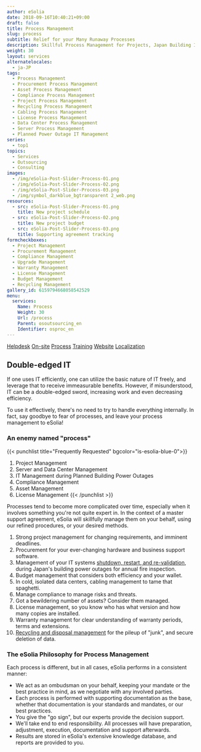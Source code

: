 ```yaml
---
author: eSolia
date: 2018-09-16T10:40:21+09:00
draft: false
title: Process Management
slug: process
subtitle: Relief for your Many Runaway Processes
description: Skillful Process Management for Projects, Japan Building Inspection Power Outages, Procurement, Asset Mgt, Compliance, Upgrade or any other IT or business processes. - from eSolia Inc.
weight: 30
layout: services
alternatelocales:
  - ja-JP
tags:
  - Process Management
  - Procurement Process Management
  - Asset Process Management
  - Compliance Process Management
  - Project Process Management
  - Recycling Process Management
  - Cabling Process Management
  - License Process Management
  - Data Center Process Management
  - Server Process Management
  - Planned Power Outage IT Management
series:
  - top1
topics:
  - Services
  - Outsourcing
  - Consulting
images:
  - /img/eSolia-Post-Slider-Process-01.png
  - /img/eSolia-Post-Slider-Process-02.png
  - /img/eSolia-Post-Slider-Process-03.png
  - /img/symbol_darkblue_bgtransparent 2_web.png
resources:
  - src: eSolia-Post-Slider-Process-01.png
    title: New project schedule
  - src: eSolia-Post-Slider-Process-02.png
    title: New project budget
  - src: eSolia-Post-Slider-Process-03.png
    title: Supporting agreement tracking
formcheckboxes:
  - Project Management
  - Procurement Management
  - Compliance Management
  - Upgrade Management
  - Warranty Management
  - License Management
  - Budget Management
  - Recycling Management
gallery_id: 6159794668058542529
menu:
  services:
    Name: Process
    Weight: 30
    Url: /process
    Parent: osoutsourcing_en
    Identifier: osproc_en
---
```


<div class="buttons has-addons is-hidden-tablet">
  <a class="button" href="/outsourcing"><span class="icon"><i class="fas fa-anchor"></i></span></a>
  <a class="button" href="/helpdesk">Helpdesk</a>
  <a class="button" href="/on-site">On-site</a>
  <a class="button is-active" href="/process">Process</a>
  <a class="button" href="/training">Training</a>
  <a class="button" href="/website-design">Website</a>
  <a class="button" href="/localization">Localization</a>
</div>

## Double-edged IT

If one uses IT efficiently, one can utilize the basic nature of IT freely, and leverage that to receive immeasurable benefits. However, if misunderstood, IT can be a double-edged sword, increasing work and even decreasing efficiency.

To use it effectively, there's no need to try to handle everything internally. In fact, say goodbye to fear of processes, and leave your process management to eSolia!

### An enemy named "process"

{{< punchlist title="Frequently Requested" bgcolor="is-esolia-blue-0">}}
1. Project Management
1. Server and Data Center Management
1. IT Management during Planned Building Power Outages 
1. Compliance Management
1. Asset Management
1. License Management
{{< /punchlist >}}

Processes tend to become more complicated over time, especially when it involves something you're not quite expert in. In the context of a master support agreement, eSolia will skillfully manage them on your behalf, using our refined procedures, or your desired methods. 

1. Strong project management for changing requirements, and imminent deadlines.
1. Procurement for your ever-changing hardware and business support software.
1. Management of your IT systems [shutdown, restart, and re-validation](/planned-power-outage-it-management/), during Japan's building power outages for annual fire inspection.
1. Budget management that considers both efficiency and your wallet.
1. In cold, isolated data centers, cabling management to tame that spaghetti.
1. Manage compliance to manage risks and threats.
1. Got a bewildering number of assets? Consider them managed.  
1. License management, so you know who has what version and how many copies are installed.
1. Warranty management for clear understanding of warranty periods, terms and extensions.
1. [Recycling and disposal management](/disposal-and-recycling/) for the pileup of "junk", and secure deletion of data.

### The eSolia Philosophy for Process Management

Each process is different, but in all cases, eSolia performs in a consistent manner:

* We act as an ombudsman on your behalf, keeping your mandate or the best practice in mind, as we negotiate with any involved parties.
* Each process is performed with supporting documentation as the base, whether that documentation is your standards and mandates, or our best practices.
* You give the "go sign", but our experts provide the decision support.
* We'll take end to end responsibility. All processes will have preparation, adjustment, execution, documentation and support afterwards.
* Results are stored in eSolia's extensive knowledge database, and reports are provided to you.

